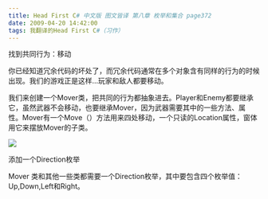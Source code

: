 ```yaml
---
title: Head First C# 中文版 图文皆译 第八章 枚举和集合 page372
date: 2009-04-20 14:42:00
tags: 我翻译的Head First C#（习作）
---
```

找到共同行为：移动

  

你已经知道冗余代码的坏处了，而冗余代码通常在多个对象含有同样的行为的时候出现。我们的游戏正是这样...玩家和敌人都要移动。

  

我们来创建一个Mover类，把共同的行为都抽象进去。Player和Enemy都要继承它，虽然武器不会移动，也要继承Mover，因为武器需要其中的一些方法、属
性。Mover有一个Move（）方法用来四处移动，一个只读的Location属性，窗体用它来摆放Mover的子类。

  

![](https://p-blog.csdn.net/images/p_blog_csdn_net/cuipengfei1/EntryImages/20090420/2009-04-20_14-26-44.jpg)

添加一个Direction枚举

  

Mover  类和其他一些类都需要一个Direction枚举，其中要包含四个枚举值：Up,Down,Left和Right。



